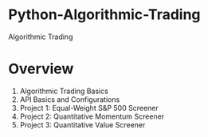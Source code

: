 # Python-Algorithmic-Trading
Algorithmic Trading

# Overview
1. Algorithmic Trading Basics
2. API Basics and Configurations
3. Project 1: Equal-Weight S&P 500 Screener
4. Project 2: Quantitative Momentum Screener
5. Project 3: Quantitative Value Screener

